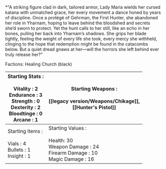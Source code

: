 *"A striking figure clad in dark, tailored armor, Lady Maria wields her cursed katana with unmatched grace, her every movement a dance honed by years of discipline. Once a protégé of Gehrman, the First Hunter, she abandoned her role in Yharnam, hoping to leave behind the bloodshed and secrets she’d sworn to protect. Yet the hunt calls to her still, like an echo in her bones, pulling her back into Yharnam’s shadows. She grips her blade tightly, feeling the weight of every life she took, every mercy she withheld, clinging to the hope that redemption might be found in the catacombs below. But a quiet dread gnaws at her—will the horrors she left behind ever truly release her?"

Factions: Healing Church (black)

| Starting Stats :<br><br>Vitality : 2<br>Endurance : 3<br>Strength : 0<br>Dexterity : 2<br>Bloodtinge : 0<br>Arcane : 1 | Starting Weapons :<br> <br>[[legacy version/Weapons/Chikage]], <br>[[Hunter's Pistol]]                                        |
| ---------------------------------------------------------------------------------------------------------------------- | ------------------------------------------------------------------------------------------------------ |
| Starting Items :<br><br>Vials : 4<br>Bullets : 1<br>Insight : 1                                                        | Starting Values :<br><br>Health: 30<br>Weapon Damage : 24<br>Firearm Damage : 10<br>Magic Damage  : 16 |








